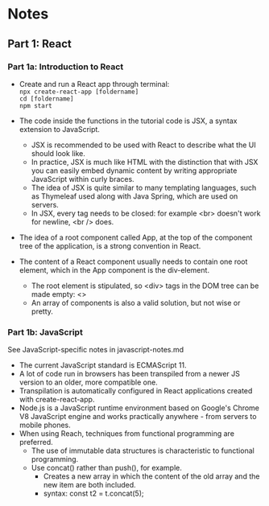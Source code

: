 # Notes

## Part 1: React
### Part 1a: Introduction to React

- Create and run a React app through terminal:<br>
  `npx create-react-app [foldername]`<br>
  `cd [foldername]`<br>
  `npm start`

- The code inside the functions in the tutorial code is JSX, a syntax extension to JavaScript.
  - JSX is recommended to be used with React to describe what the UI should look like.
  - In practice, JSX is much like HTML with the distinction that with JSX you can easily embed dynamic content by writing appropriate JavaScript within curly braces.
  - The idea of JSX is quite similar to many templating languages, such as Thymeleaf used along with Java Spring, which are used on servers.
  - In JSX, every tag needs to be closed: for example \<br> doesn't work for newline, \<br /> does.



- The idea of a root component called App, at the top of the component tree of the application, is a strong convention in React.
- The content of a React component usually needs to contain one root element, which in the App component is the div-element.
  - The root element is stipulated, so \<div> tags in the DOM tree can be made empty: <>
  - An array of components is also a valid solution, but not wise or pretty.



### Part 1b: JavaScript
See JavaScript-specific notes in javascript-notes.md

- The current JavaScript standard is ECMAScript 11.
- A lot of code run in browsers has been transpiled from a newer JS version to an older, more compatible one.
- Transpilation is automatically configured in React applications created with create-react-app.
- Node.js is a JavaScript runtime environment based on Google's Chrome V8 JavaScript engine and works practically anywhere - from servers to mobile phones.
- When using Reach, techniques from functional programming are preferred.
  - The use of immutable data structures is characteristic to functional programming.
  - Use concat() rather than push(), for example.
    - Creates a new array in which the content of the old array and the new item are both included.
    - syntax: const t2 = t.concat(5);
